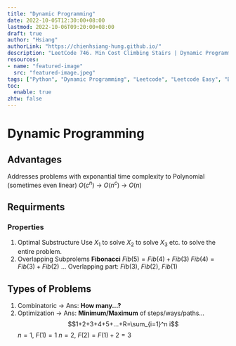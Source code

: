 ```yaml
---
title: "Dynamic Programming"
date: 2022-10-05T12:30:00+08:00
lastmod: 2022-10-06T09:20:00+08:00
draft: true
author: "Hsiang"
authorLink: "https://chienhsiang-hung.github.io/"
description: "LeetCode 746. Min Cost Climbing Stairs | Dynamic Programming | Python | Time O(n) Space O(1) Question"
resources:
- name: "featured-image"
  src: "featured-image.jpeg"
tags: ["Python", "Dynamic Programming", "Leetcode", "Leetcode Easy", "Bottom Up Approach"]
toc:
  enable: true
zhtw: false
---
```

# Dynamic Programming
## Advantages
Addresses problems with exponantial time complexity to Polynomial (sometimes even linear)
$O(c^n)$ -> $O(n^c)$ -> $O(n)$

## Requirments
### Properties
1. Optimal Substructure
Use $X_1$ to solve $X_2$ to solve $X_3$ etc. to solve the entire problem.
2. Overlapping Subprolems
**Fibonacci**
$Fib(5) = Fib(4) + Fib(3)$
$Fib(4) = Fib(3) + Fib(2)$
...
Overlapping part: $Fib(3)$, $Fib(2)$, $Fib(1)$

## Types of Problems
1. Combinatoric -> Ans: **How many...?**
2. Optimization -> Ans: **Minimum/Maximum** of steps/ways/paths...
$$1+2+3+4+5+...+R=\sum_{i=1}^n i$$
$n=1$, $F(1)=1$
$n=2$, $F(2)=F(1)+2=3$

